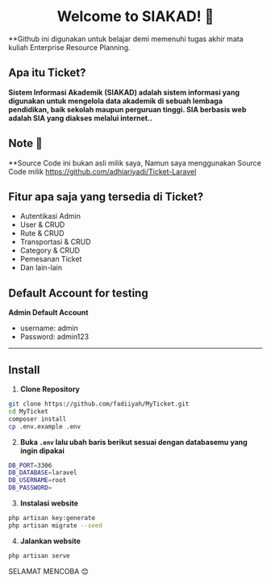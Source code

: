 <h1 align="center">Welcome to SIAKAD! 🤗</h1>

 **Github ini digunakan untuk belajar demi memenuhi tugas akhir mata kuliah Enterprise Resource Planning. 
 
## Apa itu Ticket?

 **Sistem Informasi Akademik (SIAKAD) adalah sistem informasi yang digunakan untuk mengelola data akademik di sebuah lembaga pendidikan, baik sekolah maupun perguruan tinggi. SIA berbasis web adalah SIA yang diakses melalui internet..**

## Note 🙏

 **Source Code ini bukan asli milik saya, Namun saya menggunakan Source Code milik https://github.com/adhiariyadi/Ticket-Laravel
	
## Fitur apa saja yang tersedia di Ticket?

-   Autentikasi Admin
-   User & CRUD
-   Rute & CRUD
-   Transportasi & CRUD
-   Category & CRUD
-   Pemesanan Ticket
-   Dan lain-lain



## Default Account for testing

**Admin Default Account**

-   username: admin
-   Password: admin123

---

## Install

1. **Clone Repository**

```bash
git clone https://github.com/fadiiyah/MyTicket.git
cd MyTicket
composer install
cp .env.example .env
```

2. **Buka `.env` lalu ubah baris berikut sesuai dengan databasemu yang ingin dipakai**

```bash
DB_PORT=3306
DB_DATABASE=laravel
DB_USERNAME=root
DB_PASSWORD=
```

3. **Instalasi website**

```bash
php artisan key:generate
php artisan migrate --seed
```

4. **Jalankan website**

```bash
php artisan serve
```

SELAMAT MENCOBA 😊

